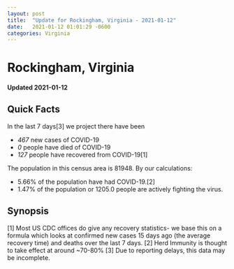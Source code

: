 ```yaml
---
layout: post
title:  "Update for Rockingham, Virginia - 2021-01-12"
date:   2021-01-12 01:01:29 -0600
categories: Virginia
---
```


# Rockingham, Virginia
#### Updated 2021-01-12

## Quick Facts

In the last 7 days[3] we project there have been
- *467* new cases of COVID-19
- *0* people have died of COVID-19
- *127* people have recovered from COVID-19[1]

The population in this census area is 81948. By our calculations:
- 5.66% of the population have had COVID-19.[2]
- 1.47% of the population or 1205.0 people are actively fighting the virus.

## Synopsis




[1] Most US CDC offices do give any recovery statistics- we base this on a formula which looks at confirmed new cases
15 days ago (the average recovery time) and deaths over the last 7 days.
[2] Herd Immunity is thought to take effect at around ~70-80%
[3] Due to reporting delays, this data may be incomplete. 
    